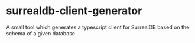 # surrealdb-client-generator
A small tool which generates a typescript client for SurrealDB based on the schema of a given database
